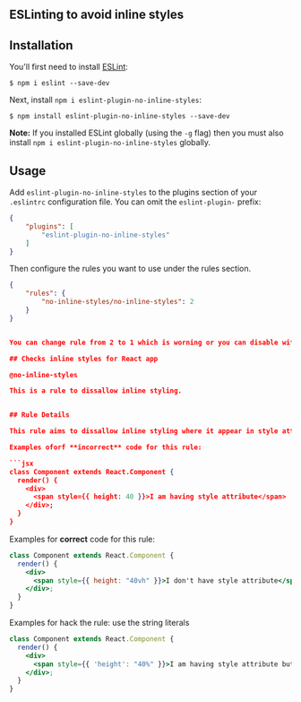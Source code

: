 
## ESLinting to avoid inline styles

## Installation

You'll first need to install [ESLint](http://eslint.org):

```
$ npm i eslint --save-dev
```

Next, install `npm i eslint-plugin-no-inline-styles`:

```
$ npm install eslint-plugin-no-inline-styles --save-dev
```

**Note:** If you installed ESLint globally (using the `-g` flag) then you must also install `npm i eslint-plugin-no-inline-styles` globally.

## Usage

Add `eslint-plugin-no-inline-styles` to the plugins section of your `.eslintrc` configuration file. You can omit the `eslint-plugin-` prefix:

```json
{
    "plugins": [
        "eslint-plugin-no-inline-styles"
    ]
}
```


Then configure the rules you want to use under the rules section.

```json
{
    "rules": {
        "no-inline-styles/no-inline-styles": 2
    }
}


You can change rule from 2 to 1 which is worning or you can disable with zero.

## Checks inline styles for React app

@no-inline-styles

This is a rule to dissallow inline styling. 


## Rule Details

This rule aims to dissallow inline styling where it appear in style attribute in react app.

Examples oforf **incorrect** code for this rule:

```jsx
class Component extends React.Component {
  render() {
    <div>
      <span style={{ height: 40 }}>I am having style attribute</span>
    </div>;
  }
}
```

Examples for **correct** code for this rule:

```jsx
class Component extends React.Component {
  render() {
    <div>
      <span style={{ height: "40vh" }}>I don't have style attribute</span>
    </div>;
  }
}
```

Examples for hack the rule: use the string literals
```jsx
class Component extends React.Component {
  render() {
    <div>
      <span style={{ 'height': "40%" }}>I am having style attribute but I can render now</span>
    </div>;
  }
}
```


